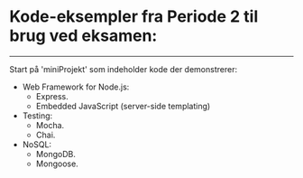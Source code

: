 # Kode-eksempler fra Periode 2 til brug ved eksamen:

----

Start på 'miniProjekt' som indeholder kode der demonstrerer:
* Web Framework for Node.js:
  * Express.
  * Embedded JavaScript (server-side templating)
* Testing:
  * Mocha.
  * Chai.
* NoSQL:
  * MongoDB.
  * Mongoose.
